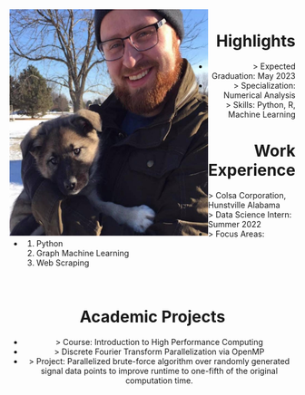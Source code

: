 <img align="left" width="350" height="400" src= "/assets/img/Eowyn.jpg">
<h1 style="text-align: right;">Highlights</h1>
<ul style = "text-align: right;">

<li>> Expected Graduation: May 2023</li>

<li>> Specialization: Numerical Analysis</li>

<li>> Skills: Python, R, Machine Learning</li>

</ul>    


<h1 style="text-align: right;">Work Experience</h1>
<ul>

<li>> Colsa Corporation, Hunstville Alabama</li>

<li>> Data Science Intern: Summer 2022</li>
<li>> Focus Areas:</li>

<li> 
    <ol>
    <li>Python</li>
    <li>Graph Machine Learning</li>
    <li>Web Scraping</li>
    </ol>
</li>

</ul>

&nbsp;
&nbsp;
&nbsp;
&nbsp;
&nbsp;
&nbsp;


<h1 style="text-align: center;">Academic Projects</h1>

<ul style = "text-align: Center;">

<li>> Course: Introduction to High Performance Computing</li>

<li>> Discrete Fourier Transform Parallelization via OpenMP</li>

<li>> Project: Parallelized brute-force algorithm over randomly generated signal data points to improve runtime to one-fifth of the original computation time. </li>

</ul>

